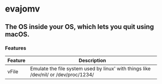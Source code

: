 # evajomv
## The OS inside your OS, which lets you quit using macOS.

### Features
|Feature|Description|
|-----|-----|
|vFile|Emulate the file system used by linux' with things like /dev/nil/ or /dev/proc/1234/
